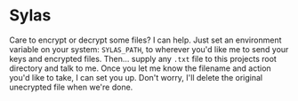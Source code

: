 # Sylas

Care to encrypt or decrypt some files? I can help.
Just set an environment variable on your system: `SYLAS_PATH`, to wherever you'd like me to send your keys and encrypted files.
Then... supply any `.txt` file to this projects root directory and talk to me.
Once you let me know the filename and action you'd like to take, I can set you up.
Don't worry, I'll delete the original unecrypted file when we're done.
